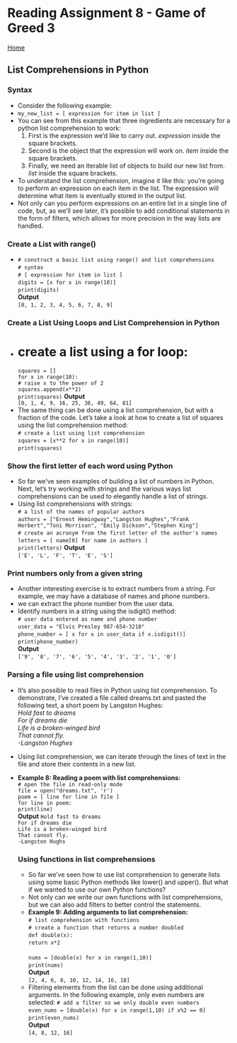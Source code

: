# **Reading Assignment 8 - Game of Greed 3**
[Home](https://micgreene.github.io/reading-notes/)<br />
 ## List Comprehensions in Python
   ### Syntax   
   + Consider the following example:<br />
   + `my_new_list = [ expression for item in list ]`
   + You can see from this example that three ingredients are necessary for a python list comprehension to work:
     1. First is the expression we’d like to carry out. *expression* inside the square brackets.
     2. Second is the object that the expression will work on. *item* inside the square brackets.
     3. Finally, we need an iterable list of objects to build our new list from. *list* inside the square brackets.
   + To understand the list comprehension, imagine it like this: you’re going to perform an expression on each item in the list. The expression will determine what item is eventually stored in the output list.
   + Not only can you perform expressions on an entire list in a single line of code, but, as we’ll see later, it’s possible to add conditional statements in the form of filters, which allows for more precision in the way lists are handled.
   
   ### Create a List with range()  
   + `# construct a basic list using range() and list comprehensions`<br />
     `# syntax`<br />
     `# [ expression for item in list ]`<br />
     `digits = [x for x in range(10)]`<br />
     `print(digits)`<br />
     **Output**<br />
     `[0, 1, 2, 3, 4, 5, 6, 7, 8, 9]`<br />
     
   ### Create a List Using Loops and List Comprehension in Python  
   + # create a list using a for loop:<br />
     `squares = []`<br />
     `for x in range(10):`<br />
     `# raise x to the power of 2`<br />
     `squares.append(x**2)`<br />
     `print(squares)`
     **Output**<br />
     `[0, 1, 4, 9, 16, 25, 36, 49, 64, 81]`
   + The same thing can be done using a list comprehension, but with a fraction of the code. Let’s take a look at how to create a list of squares using the list comprehension method:<br />
     `# create a list using list comprehension`<br />
     `squares = [x**2 for x in range(10)]`<br />
     `print(squares)`<br />
     
   ### Show the first letter of each word using Python
   + So far we’ve seen examples of building a list of numbers in Python. Next, let’s try working with strings and the various ways list comprehensions can be used to elegantly handle a list of strings.
   + Using list comprehensions with strings:<br />
     `# a list of the names of popular authors`<br />
     `authors = ["Ernest Hemingway","Langston Hughes","Frank Herbert","Toni Morrison",
    "Emily Dickson","Stephen King"]`<br />
    `# create an acronym from the first letter of the author's names`<br />
    `letters = [ name[0] for name in authors ]`<br />
    `print(letters)`
    **Output**<br />
    `['E', 'L', 'F', 'T', 'E', 'S']`<br />
    
   ### Print numbers only from a given string
   + Another interesting exercise is to extract numbers from a string. For example, we may have a database of names and phone numbers.<br />
   + we can extract the phone number from the user data.
   + Identify numbers in a string using the isdigit() method:<br />
     `# user data entered as name and phone number`<br />
     `user_data = "Elvis Presley 987-654-3210"`<br />
     `phone_number = [ x for x in user_data if x.isdigit()]`<br />
     `print(phone_number)`<br />
     **Output**<br />
     `['9', '8', '7', '6', '5', '4', '3', '2', '1', '0']`
     
   ### Parsing a file using list comprehension
   + It’s also possible to read files in Python using list comprehension. To demonstrate, I’ve created a file called dreams.txt and pasted the following text, a short poem by Langston Hughes:<br />
   *Hold fast to dreams*<br />
   *For if dreams die*<br />
   *Life is a broken-winged bird*<br />
   *That cannot fly.*<br />
   *-Langston Hughes*<br />
   + Using list comprehension, we can iterate through the lines of text in the file and store their contents in a new list.
   + **Example 8: Reading a poem with list comprehensions:**<br />
     `# open the file in read-only mode`<br />
     `file = open("dreams.txt", 'r')`<br />
     `poem = [ line for line in file ]`<br />
     `for line in poem:`<br />
       `print(line)`<br />
     **Output**
     `Hold fast to dreams`<br />
     `For if dreams die`<br />
     `Life is a broken-winged bird`<br />
     `That cannot fly.`<br />
     `-Langston Hughs`<br />
     
      ### Using functions in list comprehensions
      + So far we’ve seen how to use list comprehension to generate lists using some basic Python methods like lower() and upper(). But what if we wanted to use our own Python functions?
      + Not only can we write our own functions with list comprehensions, but we can also add filters to better control the statements.
      + **Example 9: Adding arguments to list comprehension:**<br />
        `# list comprehension with functions`<br />
        `# create a function that returns a number doubled`<br />
        `def double(x):`<br />
          `return x*2`<br /><br />
        `nums = [double(x) for x in range(1,10)]`<br />
        `print(nums)`<br />
        **Output**<br />
        `[2, 4, 6, 8, 10, 12, 14, 16, 18]`<br />
      + Filtering elements from the list can be done using additional arguments. In the following example, only even numbers are selected:
        `# add a filter so we only double even numbers`<br />
        `even_nums = [double(x) for x in range(1,10) if x%2 == 0]`<br />
        `print(even_nums)`<br />
        **Output**<br />
        `[4, 8, 12, 16]`
